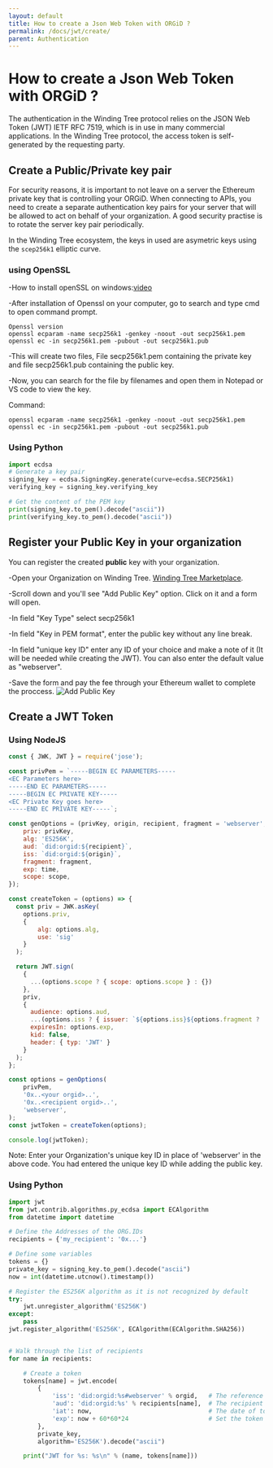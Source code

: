 ```yaml
---
layout: default
title: How to create a Json Web Token with ORGiD ?
permalink: /docs/jwt/create/
parent: Authentication
---
```


# How to create a Json Web Token with ORGiD ?

The authentication in the Winding Tree protocol relies on the JSON Web Token (JWT) IETF RFC 7519, which is in use in many commercial applications. In the Winding Tree protocol, the access token is self-generated by the requesting party.

## Create a Public/Private key pair

For security reasons, it is important to not leave on a server the Ethereum private key that is controlling your ORGiD. When connecting to APIs, you need to create a separate authentication key pairs for your server that will be allowed to act on behalf of your organization. A good security practise is to rotate the server key pair periodically.

In the Winding Tree ecosystem, the keys in used are asymetric keys using the `scep256k1` elliptic curve.

### using OpenSSL

-How to install openSSL on windows:[video](https://www.youtube.com/watch?v=cBa87N_BZ4s)

-After installation of Openssl on your computer, go to search and type cmd to open command prompt.
```shell
Openssl version
openssl ecparam -name secp256k1 -genkey -noout -out secp256k1.pem
openssl ec -in secp256k1.pem -pubout -out secp256k1.pub
```
-This will create two files, File secp256k1.pem containing the private key and file secp256k1.pub containing the public key.

-Now, you can search for the file by filenames and open them in Notepad or VS code to view the key.

Command:
```shell
openssl ecparam -name secp256k1 -genkey -noout -out secp256k1.pem
openssl ec -in secp256k1.pem -pubout -out secp256k1.pub
```

### Using Python

```python
import ecdsa
# Generate a key pair
signing_key = ecdsa.SigningKey.generate(curve=ecdsa.SECP256k1)
verifying_key = signing_key.verifying_key

# Get the content of the PEM key
print(signing_key.to_pem().decode("ascii"))
print(verifying_key.to_pem().decode("ascii"))
```

## Register your Public Key in your organization

You can register the created __public__ key with your organization.

-Open your Organization on Winding Tree. [Winding Tree Marketplace](https://marketplace.windingtree.com).

-Scroll down and you'll see "Add Public Key" option. Click on it and a form will open.

-In field "Key Type" select secp256k1

-In field "Key in PEM format", enter the public key without any line break.

-In field "unique key ID" enter any ID of your choice and make a note of it (It will be needed
 while creating the JWT). You can also enter the default value as "webserver".

-Save the form and pay the fee through your Ethereum wallet to complete the proccess.
![Add Public Key](https://user-images.githubusercontent.com/95684171/152945176-efc0abfc-fab2-47ad-a5a3-2b5efc7f85e2.png)



## Create a JWT Token

### Using NodeJS

```javascript
const { JWK, JWT } = require('jose');

const privPem = `-----BEGIN EC PARAMETERS-----
<EC Parameters here>
-----END EC PARAMETERS-----
-----BEGIN EC PRIVATE KEY-----
<EC Private Key goes here>
-----END EC PRIVATE KEY-----`;

const genOptions = (privKey, origin, recipient, fragment = 'webserver', time = '1 year', scope = undefined) => ({
    priv: privKey,
    alg: 'ES256K',
    aud: `did:orgid:${recipient}`,
    iss: `did:orgid:${origin}`,
    fragment: fragment,
    exp: time,
    scope: scope,
});

const createToken = (options) => {
  const priv = JWK.asKey(
    options.priv,
    {
        alg: options.alg,
        use: 'sig'
    }
  );

  return JWT.sign(
    {
      ...(options.scope ? { scope: options.scope } : {})
    },
    priv,
    {
      audience: options.aud,
      ...(options.iss ? { issuer: `${options.iss}${options.fragment ? '#' + options.fragment : ''}` } : {}),
      expiresIn: options.exp,
      kid: false,
      header: { typ: 'JWT' }
    }
  );
};

const options = genOptions(
    privPem,
    '0x..<your orgid>..',
    '0x..<recipient orgid>..',
    'webserver',
);
const jwtToken = createToken(options);

console.log(jwtToken);
```
Note: Enter your Organization's unique key ID in place of 'webserver' in the above code. You had entered the unique key ID while adding the public key.
### Using Python

```python
import jwt
from jwt.contrib.algorithms.py_ecdsa import ECAlgorithm
from datetime import datetime

# Define the Addresses of the ORG.IDs
recipients = {'my_recipient': '0x...'}

# Define some variables
tokens = {}
private_key = signing_key.to_pem().decode("ascii")
now = int(datetime.utcnow().timestamp())

# Register the ES256K algorithm as it is not recognized by default
try:
    jwt.unregister_algorithm('ES256K')
except:
    pass
jwt.register_algorithm('ES256K', ECAlgorithm(ECAlgorithm.SHA256))


# Walk through the list of recipients
for name in recipients:

    # Create a token
    tokens[name] = jwt.encode(
        {
            'iss': 'did:orgid:%s#webserver' % orgid,   # The reference of the Public Key
            'aud': 'did:orgid:%s' % recipients[name],  # The recipient of your token
            'iat': now,                                # The date of token issuance
            'exp': now + 60*60*24                      # Set the token to expire in 24h
        },
        private_key,
        algorithm='ES256K').decode("ascii")

    print("JWT for %s: %s\n" % (name, tokens[name]))
```
